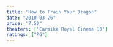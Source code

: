 ```yaml
---
title: "How to Train Your Dragon"
date: "2010-03-26"
price: "7.50"
theaters: ["Carmike Royal Cinema 10"]
ratings: ["PG"]
---
```

